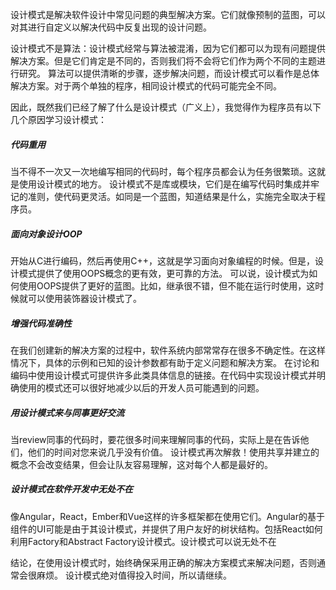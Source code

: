 设计模式是解决软件设计中常见问题的典型解决方案。它们就像预制的蓝图，可以对其进行自定义以解决代码中反复出现的设计问题。

设计模式不是算法：设计模式经常与算法被混淆，因为它们都可以为现有问题提供解决方案。但是它们肯定是不同的，否则我们将不会将它们作为两个不同的主题进行研究。
算法可以提供清晰的步骤，逐步解决问题，而设计模式可以看作是总体解决方案。对于两个单独的程序，相同设计模式的代码可能完全不同。

因此，既然我们已经了解了什么是设计模式（广义上），我觉得作为程序员有以下几个原因学习设计模式：

##### 代码重用
当不得不一次又一次地编写相同的代码时，每个程序员都会认为任务很繁琐。这就是使用设计模式的地方。
设计模式不是库或模块，它们是在编写代码时集成并牢记的准则，使代码更灵活。如同是一个蓝图，知道结果是什么，实施完全取决于程序员。
##### 面向对象设计OOP
开始从C进行编码，然后再使用C++，这就是学习面向对象编程的时候。但是，设计模式提供了使用OOPS概念的更有效，更可靠的方法。
可以说，设计模式为如何使用OOPS提供了更好的蓝图。比如，继承很不错，但不能在运行时使用，这时候就可以使用装饰器设计模式了。
##### 增强代码准确性
在我们创建新的解决方案的过程中，软件系统内部常常存在很多不确定性。在这样情况下，具体的示例和已知的设计参数都有助于定义问题和解决方案。
在讨论和编码中使用设计模式可提供许多此类具体信息的链接。在代码中实现设计模式并明确使用的模式还可以很好地减少以后的开发人员可能遇到的问题。
##### 用设计模式来与同事更好交流
当review同事的代码时，要花很多时间来理解同事的代码，实际上是在告诉他们，他们的时间对您来说几乎没有价值。
设计模式再次解救！使用共享并建立的概念不会改变结果，但会让队友容易理解，这对每个人都是最好的。
##### 设计模式在软件开发中无处不在
像Angular，React，Ember和Vue这样的许多框架都在使用它们。Angular的基于组件的UI可能是由于其设计模式，并提供了用户友好的树状结构。包括React如何利用Factory和Abstract Factory设计模式。设计模式可以说无处不在

结论，在使用设计模式时，始终确保采用正确的解决方案模式来解决问题，否则通常会很麻烦。
设计模式绝对值得投入时间，所以请继续。